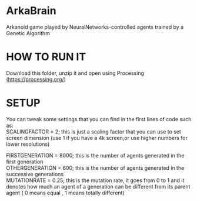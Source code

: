 # ArkaBrain
Arkanoid game played by NeuralNetworks-controlled agents trained by a Genetic Algorithm

# HOW TO RUN IT 
Download this folder, unzip it and open using Processing (https://processing.org/)

# SETUP

You can tweak some settings that you can find in the first lines of code such as:<br/>
SCALINGFACTOR = 2; this is just a scaling factor that you can use to set screen dimension (use 1 if you have a 4k screen,or use higher numbers for lower resolutions)<br/>

FIRSTGENERATION = 8000; this is the number of agents generated in the first generation<br/>
OTHERGENERATION = 600; this is the number of agents generated in the successive generations <br/>
MUTATIONRATE = 0.25;  this is the mutation rate, it goes from 0 to 1 and it denotes how much an agent of a generation can be different from its parent agent ( 0 means equal , 1 means totally different)<br/>

